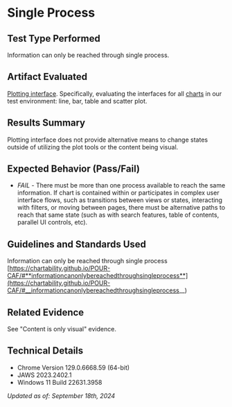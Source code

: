 # Single Process

## Test Type Performed

Information can only be reached through single process.

## Artifact Evaluated

[Plotting interface](https://docs.bokeh.org/en/latest/docs/user_guide/basic.html#ug-basic). Specifically, evaluating the interfaces for all [charts](https://quansight-labs.github.io/bokeh-a11y-audit/#_ts1723552414769) in our test environment: line, bar, table and scatter plot.

## Results Summary

Plotting interface does not provide alternative means to change states outside of utilizing the plot tools or the content being visual.

## Expected Behavior (Pass/Fail)

- _FAIL_ - There must be more than one process available to reach the same information. If chart is contained within or participates in complex user interface flows, such as transitions between views or states, interacting with filters, or moving between pages, there must be alternative paths to reach that same state (such as with search features, table of contents, parallel UI controls, etc).

<!-- ## Image or Video of Failure
<figure>
    <img width="803" alt="A browser Command Console window is open. A red line is highlighting the font size '12px' (passes)" src="../assets/plotting-interface_color-contrast_1.png">
    <figcaption>A browser Command Console window is open. A red line is highlighting the font size '12px' (passes).</figcaption>
</figure>

## Steps to Reproduce
Use Inspect on the plot tool icon to open Console Command. Find the "style" section for the selected button then locate the font size. -->

## Guidelines and Standards Used

Information can only be reached through single process [https://chartability.github.io/POUR-CAF/#**informationcanonlybereachedthroughsingleprocess**](https://chartability.github.io/POUR-CAF/#__informationcanonlybereachedthroughsingleprocess__)

## Related Evidence

See "Content is only visual" evidence.

<!-- ## Known or Documented Issues
(If there is already a github issue created for this test or a related test, it will be listed here.) -->

## Technical Details

- Chrome Version 129.0.6668.59 (64-bit)
- JAWS 2023.2402.1
- Windows 11 Build 22631.3958

_Updated as of: September 18th, 2024_

<!-- ## Notes
A seasoned SR (screen reader) user could have the knowledge to navigate and explore webpages and graphs with more nuance, whether through manual mode switching, certain key shortcuts, etc. These tests are done by a sighted user with the SR’s default options and performed as if a new or beginner user is interacting with these elements. We would expect that all users could be able to navigate smoothly, regardless of experience levels. -->
